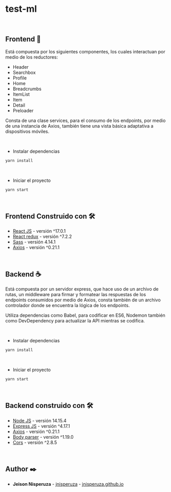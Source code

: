 # test-ml

&nbsp;

## Frontend 🎨

Está compuesta por los siguientes componentes, los cuales interactuan por medio de los reductores:

- Header
- Searchbox
- Profile
- Home
- Breadcrumbs
- ItemList
- Item
- Detail
- Preloader

Consta de una clase services, para el consumo de los endpoints, por medio de una instancia de Axios, también tiene una vista básica adaptativa a dispositivos móviles.

&nbsp;

- Instalar dependencias

```bash
yarn install
```

&nbsp;

- Iniciar el proyecto

```bash
yarn start
```

&nbsp;

## Frontend Construido con 🛠️

- [React JS](https://es.reactjs.org/) - versión ^17.0.1
- [React redux](https://react-redux.js.org/) - versión ^7.2.2
- [Sass](https://sass-lang.com/) - versión 4.14.1
- [Axios](https://github.com/axios/axios) - versión ^0.21.1

&nbsp;

## Backend ☕

Está compuesta por un servidor express, que hace uso de un archivo de rutas, un middleware para firmar y formatear las respuestas de los endpoints consumidos por medio de Axios, consta también de un archivo controlador donde se encuentra la lógica de los endpoints.

Utiliza dependencias como Babel, para codificar en ES6, Nodemon también como DevDependency para actualizar la API mientras se codifica.

&nbsp;

- Instalar dependencias

```bash
yarn install
```

&nbsp;

- Iniciar el proyecto

```bash
yarn start
```

&nbsp;

## Backend construido con 🛠️

- [Node JS](https://es.reactjs.org/) - versión 14.15.4
- [Express JS](https://expressjs.com/) - versión ^4.17.1
- [Axios](https://github.com/axios/axios) - versión ^0.21.1
- [Body parser](https://github.com/expressjs/body-parser#readme) - versión ^1.19.0
- [Cors](https://github.com/expressjs/cors#readme) - versión ^2.8.5

&nbsp;

## Author ✒️

- **Jeison Nisperuza** - [jnisperuza](https://github.com/jnisperuza) - [jnisperuza.github.io](https://jnisperuza.github.io/)
